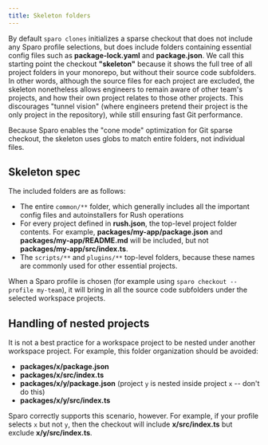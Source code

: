 ```yaml
---
title: Skeleton folders
---
```


By default `sparo clones` initializes a sparse checkout that does not include any Sparo profile selections, but does include folders containing essential config files such as **package-lock.yaml** and **package.json**.  We call this starting point the checkout **"skeleton"** because it shows the full tree of all project folders in your monorepo, but without their source code subfolders.  In other words, although the source files for each project are excluded, the skeleton nonetheless allows engineers to remain aware of other team's projects, and how their own project relates to those other projects.  This discourages "tunnel vision" (where engineers pretend their project is the only project in the repository), while still ensuring fast Git performance.

Because Sparo enables the "cone mode" optimization for Git sparse checkout, the skeleton uses globs to match entire folders, not individual files.  

## Skeleton spec

The included folders are as follows:

- The entire `common/**` folder, which generally includes all the important config files and autoinstallers for Rush operations
- For every project defined in **rush.json**, the top-level project folder contents.  For example, **packages/my-app/package.json** and **packages/my-app/README.md** will be included, but not **packages/my-app/src/index.ts**.
- The `scripts/**` and `plugins/**` top-level folders, because these names are commonly used for other essential projects.

When a Sparo profile is chosen (for example using `sparo checkout --profile my-team`), it will bring in all the source code subfolders under the selected workspace projects.

## Handling of nested projects

It is not a best practice for a workspace project to be nested under another workspace project.  For example, this folder organization should be avoided:

- **packages/x/package.json**
- **packages/x/src/index.ts**
- **packages/x/y/package.json**  (project `y` is nested inside project `x` -- don't do this)
- **packages/x/y/src/index.ts**

Sparo correctly supports this scenario, however.  For example, if your profile selects `x` but not `y`, then the checkout will include **x/src/index.ts** but exclude **x/y/src/index.ts**.
